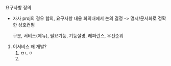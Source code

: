 
요구사항 정의
- 자사 proj의 경우 합의, 요구사항 내용 회의내에서 논의 결정 -> 명시/문서화로 정확한 상호컨펌

  구분, 서비스(메뉴), 필요기능, 기능설명, 레퍼런스, 우선순위


1. 이서비스 왜 개발?
     1. ㅁㄴㅇ
     2. 
